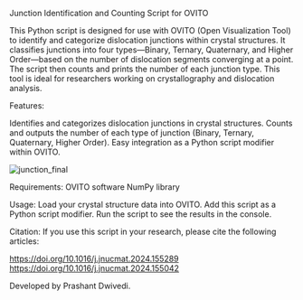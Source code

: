 Junction Identification and Counting Script for OVITO

This Python script is designed for use with OVITO (Open Visualization Tool) to identify and categorize dislocation junctions within crystal structures. It classifies junctions into four types—Binary, Ternary, Quaternary, and Higher Order—based on the number of dislocation segments converging at a point. The script then counts and prints the number of each junction type. This tool is ideal for researchers working on crystallography and dislocation analysis.

Features:

Identifies and categorizes dislocation junctions in crystal structures.
Counts and outputs the number of each type of junction (Binary, Ternary, Quaternary, Higher Order).
Easy integration as a Python script modifier within OVITO.


![junction_final](https://github.com/user-attachments/assets/6da2c7a7-d05e-4e33-98f5-3e4e73cae455)


Requirements:
OVITO software
NumPy library


Usage:
Load your crystal structure data into OVITO.
Add this script as a Python script modifier.
Run the script to see the results in the console.


Citation: If you use this script in your research, please cite the following articles:

https://doi.org/10.1016/j.jnucmat.2024.155289
https://doi.org/10.1016/j.jnucmat.2024.155042

Developed by Prashant Dwivedi.
